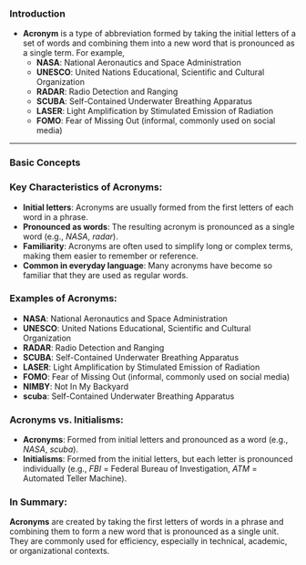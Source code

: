 ### Introduction
- **Acronym** is a type of abbreviation formed by taking the initial letters of a set of words and combining them into a new word that is pronounced as a single term. For example,
	- **NASA**: National Aeronautics and Space Administration
	- **UNESCO**: United Nations Educational, Scientific and Cultural Organization
	- **RADAR**: Radio Detection and Ranging
	- **SCUBA**: Self-Contained Underwater Breathing Apparatus
	- **LASER**: Light Amplification by Stimulated Emission of Radiation
	- **FOMO**: Fear of Missing Out (informal, commonly used on social media)

---
### Basic Concepts

### Key Characteristics of Acronyms:

- **Initial letters**: Acronyms are usually formed from the first letters of each word in a phrase.
- **Pronounced as words**: The resulting acronym is pronounced as a single word (e.g., _NASA_, _radar_).
- **Familiarity**: Acronyms are often used to simplify long or complex terms, making them easier to remember or reference.
- **Common in everyday language**: Many acronyms have become so familiar that they are used as regular words.

### Examples of Acronyms:

- **NASA**: National Aeronautics and Space Administration
- **UNESCO**: United Nations Educational, Scientific and Cultural Organization
- **RADAR**: Radio Detection and Ranging
- **SCUBA**: Self-Contained Underwater Breathing Apparatus
- **LASER**: Light Amplification by Stimulated Emission of Radiation
- **FOMO**: Fear of Missing Out (informal, commonly used on social media)
- **NIMBY**: Not In My Backyard
- **scuba**: Self-Contained Underwater Breathing Apparatus

### Acronyms vs. Initialisms:

- **Acronyms**: Formed from initial letters and pronounced as a word (e.g., _NASA_, _scuba_).
- **Initialisms**: Formed from the initial letters, but each letter is pronounced individually (e.g., _FBI_ = Federal Bureau of Investigation, _ATM_ = Automated Teller Machine).

### In Summary:

**Acronyms** are created by taking the first letters of words in a phrase and combining them to form a new word that is pronounced as a single unit. They are commonly used for efficiency, especially in technical, academic, or organizational contexts.